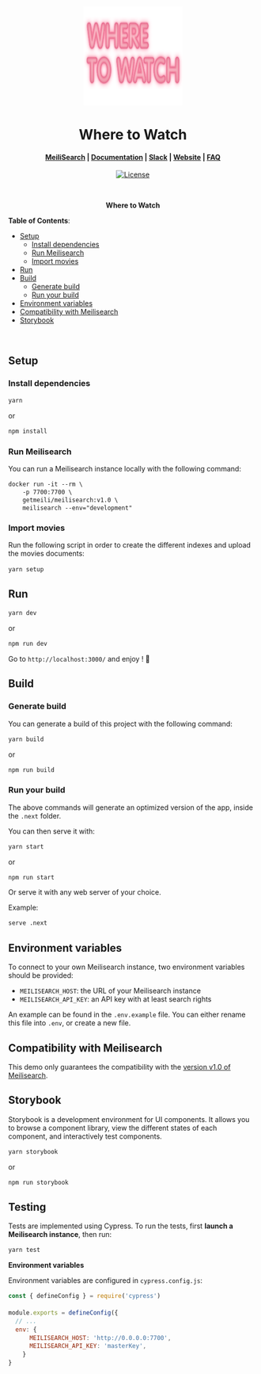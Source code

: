 <p align="center">
  <img src="public/images/logo-light-mode.svg" alt="MeiliSearch logo" width="200" height="200" />
</p>

<h1 align="center">Where to Watch</h1>

<h4 align="center">
  <a href="https://github.com/meilisearch/MeiliSearch">MeiliSearch</a> |
  <a href="https://docs.meilisearch.com">Documentation</a> |
  <a href="https://slack.meilisearch.com">Slack</a> |
  <a href="https://www.meilisearch.com">Website</a> |
  <a href="https://docs.meilisearch.com/faq">FAQ</a>
</h4>

<p align="center">
  <a href="https://github.com/meilisearch/demo-movies/blob/main/LICENCE"><img src="https://img.shields.io/badge/license-MIT-informational" alt="License"></a>
</p>
<br/>

<p align="center" style="font-weight:bold;" >Where to Watch</p>

**Table of Contents**:

- [Setup](#setup)
  - [Install dependencies](#install-dependencies)
  - [Run Meilisearch](#run-meilisearch)
  - [Import movies](#import-movies)
- [Run](#run)
- [Build](#build)
  - [Generate build](#generate-build)
  - [Run your build](#run-your-build)
- [Environment variables](#environment-variables)
- [Compatibility with Meilisearch](#compatibility-with-meilisearch)
- [Storybook](#storybook)

<br/>

## Setup

### Install dependencies

```bash
yarn
```

or

```bash
npm install
```

### Run Meilisearch

You can run a Meilisearch instance locally with the following command:

```
docker run -it --rm \
    -p 7700:7700 \
    getmeili/meilisearch:v1.0 \
    meilisearch --env="development"
```

### Import movies

Run the following script in order to create the different indexes and upload the movies documents:

`yarn setup`

## Run

```bash
yarn dev
```

or

```bash
npm run dev
```

Go to `http://localhost:3000/` and enjoy ! 🎉

## Build

### Generate build

You can generate a build of this project with the following command:

```bash
yarn build
```

or

```bash
npm run build
```

### Run your build

The above commands will generate an optimized version of the app, inside the `.next` folder.

You can then serve it with:

```bash
yarn start
```

or

```bash
npm run start
```

Or serve it with any web server of your choice.

Example:

```bash
serve .next
```

## Environment variables

To connect to your own Meilisearch instance, two environment variables should be provided:

- `MEILISEARCH_HOST`: the URL of your Meilisearch instance
- `MEILISEARCH_API_KEY`: an API key with at least search rights

An example can be found in the `.env.example` file. You can either rename this file into `.env`, or create a new file.

## Compatibility with Meilisearch

This demo only guarantees the compatibility with the [version v1.0 of Meilisearch](https://github.com/meilisearch/meilisearch/releases/tag/v1.0.0).

## Storybook

Storybook is a development environment for UI components. It allows you to browse a component library, view the different states of each component, and interactively test components.

```bash
yarn storybook
```

or

```bash
npm run storybook
```

## Testing

Tests are implemented using Cypress. To run the tests, first **launch a Meilisearch instance**, then run:

```bash
yarn test
```

**Environment variables**

Environment variables are configured in `cypress.config.js`:

```js
const { defineConfig } = require('cypress')

module.exports = defineConfig({
  // ...
  env: {
      MEILISEARCH_HOST: 'http://0.0.0.0:7700',
      MEILISEARCH_API_KEY: 'masterKey',
    }
}
```
